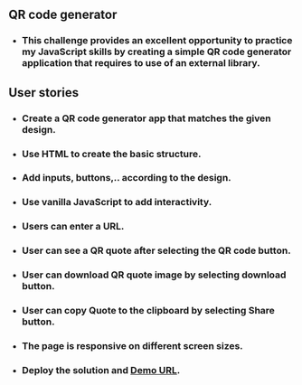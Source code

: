 ## QR code generator
- ### This challenge provides an excellent opportunity to practice my JavaScript skills by creating a simple QR code generator application that requires to use of an external library.

## User stories

- ### Create a QR code generator app that matches the given design.

- ### Use HTML to create the basic structure.

- ### Add inputs, buttons,.. according to the design.

- ### Use vanilla JavaScript to add interactivity.

- ### Users can enter a URL.

- ### User can see a QR quote after selecting the QR code button.

- ### User can download QR quote image by selecting download button.

- ### User can copy Quote to the clipboard by selecting Share button.

- ### The page is responsive on different screen sizes.

- ### Deploy the solution and [Demo URL]().